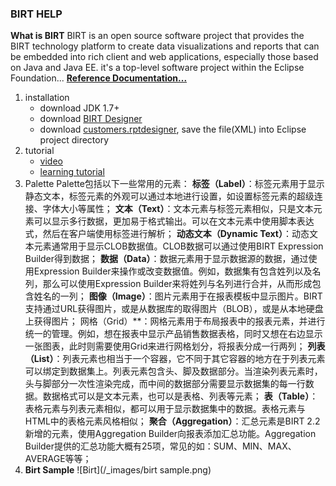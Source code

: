 ### BIRT HELP
**What is BIRT**
BIRT is an open source software project that provides the BIRT technology platform to create data visualizations and reports that can be embedded into rich client and web applications, especially those based on Java and Java EE. it's a top-level software project within the Eclipse Foundation...
[**Reference  Documentation...**](http://www.eclipse.org/birt/documentation/install.php)

1. installation
	- download JDK 1.7+
	- download [BIRT Designer](http://download.eclipse.org/birt/downloads)
	- download [customers.rptdesigner](http://www.eclipse.org/birt/documentation/tutorial/tutorial-1.php), save the file(XML) into Eclipse project directory
2. tutorial
	- [video](http://www.eclipse.org/birt/documentation/tutorial/)
	- [learning tutorial](http://www.cnblogs.com/birtbird/archive/2013/01/10/2855480.html)
3. Palette
	Palette包括以下一些常用的元素：
	**标签（Label）**：标签元素用于显示静态文本，标签元素的外观可以通过本地进行设置，如设置标签元素的超级连接、字体大小等属性；
	**文本（Text）**：文本元素与标签元素相似，只是文本元素可以显示多行数据，更加易于格式输出。可以在文本元素中使用脚本表达式，然后在客户端使用标签进行解析；
	**动态文本（Dynamic Text）**：动态文本元素通常用于显示CLOB数据值。CLOB数据可以通过使用BIRT Expression Builder得到数据；
	**数据（Data）**：数据元素用于显示数据源的数据，通过使用Expression Builder来操作或改变数据值。例如，数据集有包含姓列以及名列，那么可以使用Expression Builder来将姓列与名列进行合并，从而形成包含姓名的一列；
	**图像（Image）**：图片元素用于在报表模板中显示图片。BIRT支持通过URL获得图片，或是从数据库的取得图片（BLOB），或是从本地硬盘上获得图片；
	网格（Grid）**：网格元素用于布局报表中的报表元素，并进行统一的管理。例如，想在报表中显示产品销售数据表格，同时又想在右边显示一张图表，此时则需要使用Grid来进行网格划分，将报表分成一行两列；
	**列表（List）**：列表元素也相当于一个容器，它不同于其它容器的地方在于列表元素可以绑定到数据集上。列表元素包含头、脚及数据部分。当渲染列表元素时，头与脚部分一次性渲染完成，而中间的数据部分需要显示数据集的每一行数据。数据格式可以是文本元素，也可以是表格、列表等元素；
	**表（Table）**：表格元素与列表元素相似，都可以用于显示数据集中的数据。表格元素与HTML中的表格元素风格相似；
	**聚合（Aggregation）**：汇总元素是BIRT 2.2新增的元素，使用Aggregation Builder向报表添加汇总功能。Aggregation Builder提供的汇总功能大概有25项，常见的如：SUM、MIN、MAX、AVERAGE等等；
4. **Birt Sample**
![Birt](/_images/birt sample.png)
